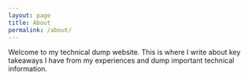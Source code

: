 ```yaml
---
layout: page
title: About
permalink: /about/
---
```


Welcome to my technical dump website. This is where I write about key takeaways I have from my experiences and dump important technical information.
